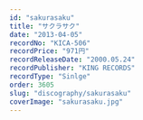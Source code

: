 ```yaml
---
id: "sakurasaku"
title: "サクラサク"
date: "2013-04-05"
recordNo: "KICA-506"
recordPrice: "971円"
recordReleaseDate: "2000.05.24"
recordPublisher: "KING RECORDS"
recordType: "Sinlge"
order: 3605
slug: "discography/sakurasaku"
coverImage: "sakurasaku.jpg"
---
```



